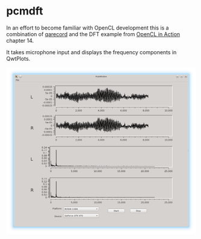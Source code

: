 # pcmdft
In an effort to become familiar with OpenCL development this is a combination of [qarecord](http://alsamodular.sourceforge.net/) and the 
DFT example from [OpenCL in Action](http://www.manning.com/scarpino2/) chapter 14.  

It takes microphone input and displays the frequency components in QwtPlots.

![pcmdft](snapshot6.png)
